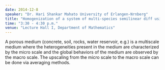 ```yaml
---
date: 2014-12-8
speaker: "Dr. Hari Shankar Mahato University of Erlangen-Nrnberg"
title: "Homogenization of a system of multi-species semilinear diff usion - reaction equations and moving boundary problems"
time: "3:30 - 4:30 p.m."
venue: "Lecture Hall I, Department of Mathematics"
---
```

A porous medium (concrete, soil, rocks, water reservoir, e.g.) is a
multiscale medium where the heterogeneities present in the medium are
characterized by the micro scale and the global behaviors of the medium
are observed by the macro scale. The upscaling from the micro scale to the
macro scale can be done via averaging methods.
